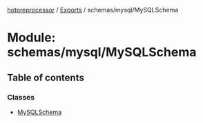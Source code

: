 [hotpreprocessor](../README.md) / [Exports](../modules.md) / schemas/mysql/MySQLSchema

# Module: schemas/mysql/MySQLSchema

## Table of contents

### Classes

- [MySQLSchema](../classes/schemas_mysql_mysqlschema.mysqlschema.md)
